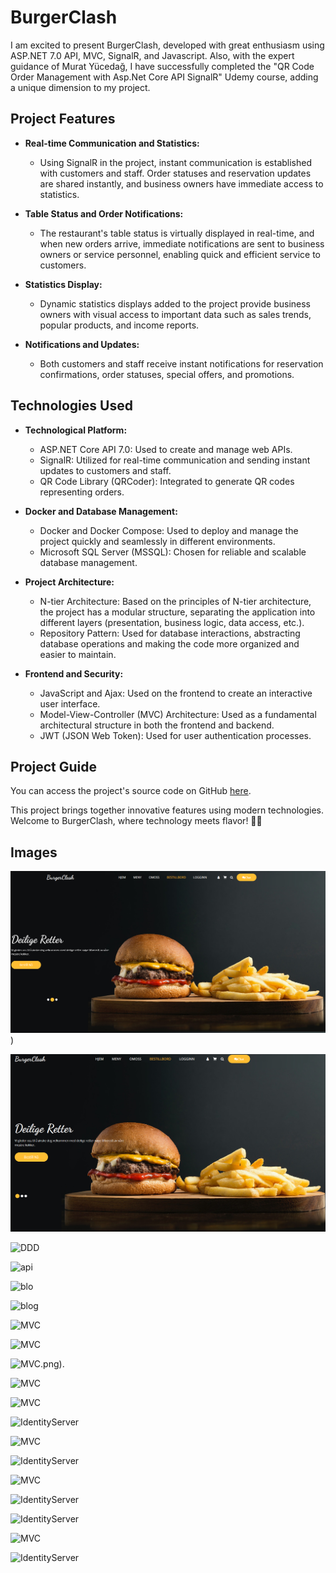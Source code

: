 # BurgerClash

I am excited to present BurgerClash, developed with great enthusiasm using ASP.NET 7.0 API, MVC, SignalR, and Javascript. Also, with the expert guidance of Murat Yücedağ, I have successfully completed the "QR Code Order Management with Asp.Net Core API SignalR" Udemy course, adding a unique dimension to my project.

## Project Features

- **Real-time Communication and Statistics:**
  - Using SignalR in the project, instant communication is established with customers and staff. Order statuses and reservation updates are shared instantly, and business owners have immediate access to statistics.

- **Table Status and Order Notifications:**
  - The restaurant's table status is virtually displayed in real-time, and when new orders arrive, immediate notifications are sent to business owners or service personnel, enabling quick and efficient service to customers.

- **Statistics Display:**
  - Dynamic statistics displays added to the project provide business owners with visual access to important data such as sales trends, popular products, and income reports.

- **Notifications and Updates:**
  - Both customers and staff receive instant notifications for reservation confirmations, order statuses, special offers, and promotions.

## Technologies Used

- **Technological Platform:**
  - ASP.NET Core API 7.0: Used to create and manage web APIs.
  - SignalR: Utilized for real-time communication and sending instant updates to customers and staff.
  - QR Code Library (QRCoder): Integrated to generate QR codes representing orders.

- **Docker and Database Management:**
  - Docker and Docker Compose: Used to deploy and manage the project quickly and seamlessly in different environments.
  - Microsoft SQL Server (MSSQL): Chosen for reliable and scalable database management.

- **Project Architecture:**
  - N-tier Architecture: Based on the principles of N-tier architecture, the project has a modular structure, separating the application into different layers (presentation, business logic, data access, etc.).
  - Repository Pattern: Used for database interactions, abstracting database operations and making the code more organized and easier to maintain.

- **Frontend and Security:**
  - JavaScript and Ajax: Used on the frontend to create an interactive user interface.
  - Model-View-Controller (MVC) Architecture: Used as a fundamental architectural structure in both the frontend and backend.
  - JWT (JSON Web Token): Used for user authentication processes.

## Project Guide

You can access the project's source code on GitHub [here](https://lnkd.in/dBSYgA7R).

This project brings together innovative features using modern technologies. Welcome to BurgerClash, where technology meets flavor! 🍔🚀



## Images

![Dashboard](/Frontent/WebUI/wwwroot/Burgerclash/1.png))

![Microservices](/Frontent/WebUI/wwwroot/Burgerclash/2.png)

![DDD](/Frontent/WebUI/wwwroot/Burberclash/3.png)

![api](/Frontent/WebUI/wwwroot/Burberclash/4.png)


![blo](/Frontent/WebUI/wwwroot/Burberclash/5.png)

![blog](/Frontent/WebUI/wwwroot/Burberclash/6.png)

![MVC](/Frontent/WebUI/wwwroot/Burberclash/7.png)

![MVC](/Frontent/WebUI/wwwroot/Burberclash/8.png)

![MVC](/Frontent/WebUI/wwwroot/Burberclash/9).png).

![MVC](/Frontent/WebUI/wwwroot/Burberclash/10.png)

![MVC](/Frontent/WebUI/wwwroot/Burberclash/11.png)

![IdentityServer](/Frontent/WebUI/wwwroot/Burberclash/12.png)

![MVC](/Frontent/WebUI/wwwroot/Burberclash/13.png)

![IdentityServer](/Frontent/WebUI/wwwroot/Burberclash/14.png)

![MVC](/Frontent/WebUI/wwwroot/Burberclash/15.png)

![IdentityServer](/Frontent/WebUI/wwwroot/Burberclash/16.png)

![IdentityServer](/Frontent/WebUI/wwwroot/Burberclash/17.png)

![MVC](/Frontent/WebUI/wwwroot/Burberclash/18.png)

![IdentityServer](/Frontent/WebUI/wwwroot/Burberclash/19.png)
